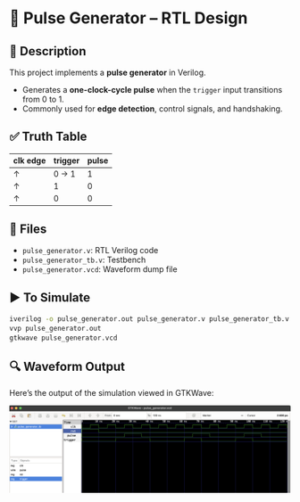 # 🔔 Pulse Generator – RTL Design

## 📄 Description

This project implements a **pulse generator** in Verilog.

- Generates a **one-clock-cycle pulse** when the `trigger` input transitions from 0 to 1.
- Commonly used for **edge detection**, control signals, and handshaking.

## ✅ Truth Table

| clk edge | trigger | pulse |
|----------|---------|--------|
| ↑        | 0 → 1   | 1      |
| ↑        | 1       | 0      |
| ↑        | 0       | 0      |

## 📂 Files

- `pulse_generator.v`: RTL Verilog code
- `pulse_generator_tb.v`: Testbench
- `pulse_generator.vcd`: Waveform dump file

## ▶️ To Simulate

```bash
iverilog -o pulse_generator.out pulse_generator.v pulse_generator_tb.v
vvp pulse_generator.out
gtkwave pulse_generator.vcd
```
## 🔍 Waveform Output

Here’s the output of the simulation viewed in GTKWave:

![Waveform](pulse_generator.png)